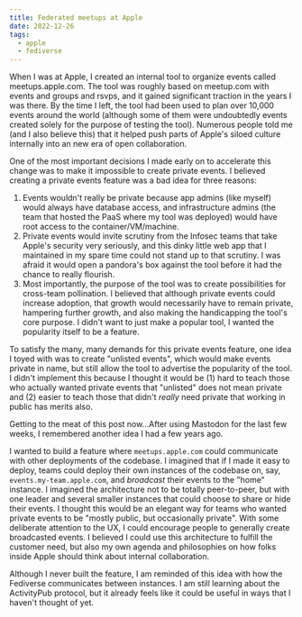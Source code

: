 ```yaml
---
title: Federated meetups at Apple
date: 2022-12-26
tags:
  - apple
  - fediverse
---
```


When I was at Apple, I created an internal tool to organize events called meetups.apple.com. The tool was roughly based on meetup.com with events and groups and rsvps, and it gained significant traction in the years I was there. By the time I left, the tool had been used to plan over 10,000 events around the world (although some of them were undoubtedly events created solely for the purpose of testing the tool). Numerous people told me (and I also believe this) that it helped push parts of Apple's siloed culture internally into an new era of open collaboration.

One of the most important decisions I made early on to accelerate this change was to make it impossible to create private events. I believed creating a private events feature was a bad idea for three reasons:

1. Events wouldn't really be private because app admins (like myself) would always have database access, and infrastructure admins (the team that hosted the PaaS where my tool was deployed) would have root access to the container/VM/machine.
2. Private events would invite scrutiny from the Infosec teams that take Apple's security very seriously, and this dinky little web app that I maintained in my spare time could not stand up to that scrutiny. I was afraid it would open a pandora's box against the tool before it had the chance to really flourish.
3. Most importantly, the purpose of the tool was to create possibilities for cross-team pollination. I believed that although private events could increase adoption, that growth would necessarily have to remain private, hampering further growth, and also making the handicapping the tool's core purpose. I didn't want to just make a popular tool, I wanted the popularity itself to be a feature.

To satisfy the many, many demands for this private events feature, one idea I toyed with was to create "unlisted events", which would make events private in name, but still allow the tool to advertise the popularity of the tool. I didn't implement this because I thought it would be (1) hard to teach those who actually wanted private events that "unlisted" does not mean private and (2) easier to teach those that didn't _really_ need private that working in public has merits also.

Getting to the meat of this post now...After using Mastodon for the last few weeks, I remembered another idea I had a few years ago.

I wanted to build a feature where `meetups.apple.com` could communicate with other deployments of the codebase. I imagined that if I made it easy to deploy, teams could deploy their own instances of the codebase on, say, `events.my-team.apple.com`, and _broadcast_ their events to the "home" instance. I imagined the architecture not to be totally peer-to-peer, but with one leader and several smaller instances that could choose to share or hide their events. I thought this would be an elegant way for teams who wanted private events to be "mostly public, but occasionally private". With some deliberate attention to the UX, I could encourage people to generally create broadcasted events. I believed I could use this architecture to fulfill the customer need, but also my own agenda and philosophies on how folks inside Apple should think about internal collaboration.

Although I never built the feature, I am reminded of this idea with how the Fediverse communicates between instances. I am still learning about the ActivityPub protocol, but it already feels like it could be useful in ways that I haven't thought of yet.
